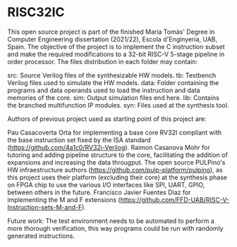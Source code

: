 # RISC32IC
This open source project is part of the finished Maria Tomàs' Degree in Computer Engineering dissertation (2021/22), Escola d'Enginyeria, UAB, Spain.
The objective of the project is to implement the C instruction subset and make the required modifications to a 32-bit RISC-V 5-stage pipeline in order processor.
The files distribution in each folder may contain:

src: Source Verilog files of the synthesizable HW models.
tb: Testbench Verilog files used to simulate the HW models.
data: Folder containing the programs and data operands used to load the instruction and data memories of the core.
sim: Output simulation files end here.
lib: Contains the branched multifunction IP modules.
syn: Files used at the synthesis tool.

Authors of previous project used as starting point of this project are:

Pau Casacoverta Orta for implementing a base core RV32I compliant with the base instruction set fixed by the ISA standard (https://github.com/4a1c0/RV32i-Verilog).
Raimon Casanova Mohr for tutoring and adding pipeline structure to the core, facilitating the addition of expansions and increasing the data througput.
The open source PULPino's HW infraestructure authors (https://github.com/pulp-platform/pulpino), as this project uses their platform (excluding their core) at the synthesis phase on FPGA chip to use the various I/O interfaces like SPI, UART, GPIO, between others in the future.
Francisco Javier Fuentes Diaz for implementing the M and F extensions (https://github.com/FFD-UAB/RISC-V-Instruction-sets-M-and-F).

Future work:
The test environment needs to be automated to perform a more thorough verification, this way programs could be run with randomly generated instructions.
